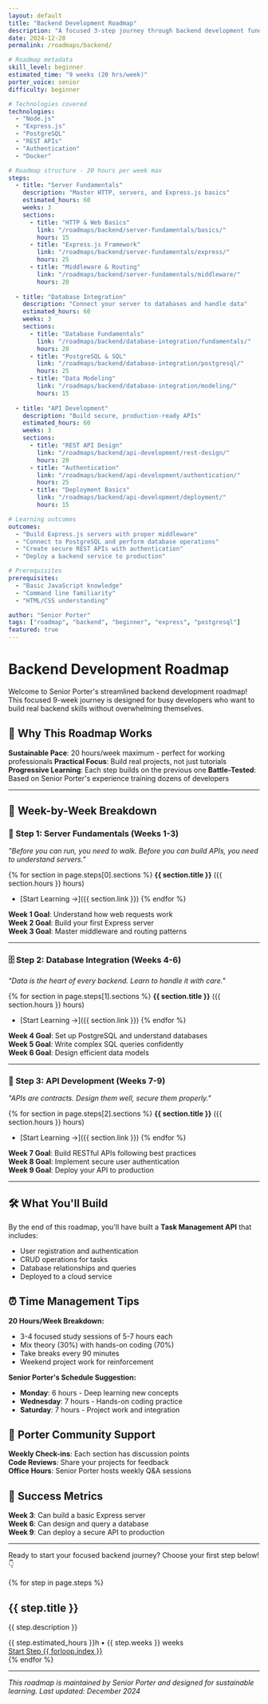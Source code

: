 ```yaml
---
layout: default
title: "Backend Development Roadmap"
description: "A focused 3-step journey through backend development fundamentals. Senior Porter's streamlined path designed for busy developers."
date: 2024-12-28
permalink: /roadmaps/backend/

# Roadmap metadata
skill_level: beginner
estimated_time: "9 weeks (20 hrs/week)"
porter_voice: senior
difficulty: beginner

# Technologies covered
technologies:
  - "Node.js"
  - "Express.js"
  - "PostgreSQL"
  - "REST APIs"
  - "Authentication"
  - "Docker"

# Roadmap structure - 20 hours per week max
steps:
  - title: "Server Fundamentals"
    description: "Master HTTP, servers, and Express.js basics"
    estimated_hours: 60
    weeks: 3
    sections:
      - title: "HTTP & Web Basics"
        link: "/roadmaps/backend/server-fundamentals/basics/"
        hours: 15
      - title: "Express.js Framework" 
        link: "/roadmaps/backend/server-fundamentals/express/"
        hours: 25
      - title: "Middleware & Routing"
        link: "/roadmaps/backend/server-fundamentals/middleware/"
        hours: 20
        
  - title: "Database Integration"
    description: "Connect your server to databases and handle data"
    estimated_hours: 60
    weeks: 3
    sections:
      - title: "Database Fundamentals"
        link: "/roadmaps/backend/database-integration/fundamentals/"
        hours: 20
      - title: "PostgreSQL & SQL"
        link: "/roadmaps/backend/database-integration/postgresql/"
        hours: 25
      - title: "Data Modeling"
        link: "/roadmaps/backend/database-integration/modeling/"
        hours: 15
        
  - title: "API Development"
    description: "Build secure, production-ready APIs"
    estimated_hours: 60
    weeks: 3
    sections:
      - title: "REST API Design"
        link: "/roadmaps/backend/api-development/rest-design/"
        hours: 20
      - title: "Authentication"
        link: "/roadmaps/backend/api-development/authentication/"
        hours: 25
      - title: "Deployment Basics"
        link: "/roadmaps/backend/api-development/deployment/"
        hours: 15

# Learning outcomes
outcomes:
  - "Build Express.js servers with proper middleware"
  - "Connect to PostgreSQL and perform database operations"
  - "Create secure REST APIs with authentication"
  - "Deploy a backend service to production"

# Prerequisites
prerequisites:
  - "Basic JavaScript knowledge"
  - "Command line familiarity"
  - "HTML/CSS understanding"

author: "Senior Porter"
tags: ["roadmap", "backend", "beginner", "express", "postgresql"]
featured: true
---
```


# Backend Development Roadmap

Welcome to Senior Porter's streamlined backend development roadmap! This focused 9-week journey is designed for busy developers who want to build real backend skills without overwhelming themselves.

## 🎯 Why This Roadmap Works

**Sustainable Pace**: 20 hours/week maximum - perfect for working professionals
**Practical Focus**: Build real projects, not just tutorials  
**Progressive Learning**: Each step builds on the previous one
**Battle-Tested**: Based on Senior Porter's experience training dozens of developers

---

## 📅 Week-by-Week Breakdown

### 🚀 Step 1: Server Fundamentals (Weeks 1-3)
*"Before you can run, you need to walk. Before you can build APIs, you need to understand servers."*

{% for section in page.steps[0].sections %}
**{{ section.title }}** ({{ section.hours }} hours)
- [Start Learning →]({{ section.link }})
{% endfor %}

**Week 1 Goal**: Understand how web requests work  
**Week 2 Goal**: Build your first Express server  
**Week 3 Goal**: Master middleware and routing patterns

---

### 🗄️ Step 2: Database Integration (Weeks 4-6) 
*"Data is the heart of every backend. Learn to handle it with care."*

{% for section in page.steps[1].sections %}
**{{ section.title }}** ({{ section.hours }} hours)
- [Start Learning →]({{ section.link }})
{% endfor %}

**Week 4 Goal**: Set up PostgreSQL and understand databases  
**Week 5 Goal**: Write complex SQL queries confidently  
**Week 6 Goal**: Design efficient data models

---

### 🔐 Step 3: API Development (Weeks 7-9)
*"APIs are contracts. Design them well, secure them properly."*

{% for section in page.steps[2].sections %}
**{{ section.title }}** ({{ section.hours }} hours)
- [Start Learning →]({{ section.link }})
{% endfor %}

**Week 7 Goal**: Build RESTful APIs following best practices  
**Week 8 Goal**: Implement secure user authentication  
**Week 9 Goal**: Deploy your API to production

---

## 🛠️ What You'll Build

By the end of this roadmap, you'll have built a **Task Management API** that includes:
- User registration and authentication
- CRUD operations for tasks
- Database relationships and queries
- Deployed to a cloud service

## ⏰ Time Management Tips

**20 Hours/Week Breakdown:**
- 3-4 focused study sessions of 5-7 hours each
- Mix theory (30%) with hands-on coding (70%)
- Take breaks every 90 minutes
- Weekend project work for reinforcement

**Senior Porter's Schedule Suggestion:**
- **Monday**: 6 hours - Deep learning new concepts
- **Wednesday**: 7 hours - Hands-on coding practice  
- **Saturday**: 7 hours - Project work and integration

## 🍄 Porter Community Support

**Weekly Check-ins**: Each section has discussion points  
**Code Reviews**: Share your projects for feedback  
**Office Hours**: Senior Porter hosts weekly Q&A sessions

## 🎯 Success Metrics

**Week 3**: Can build a basic Express server  
**Week 6**: Can design and query a database  
**Week 9**: Can deploy a secure API to production

---

Ready to start your focused backend journey? Choose your first step below! 👇

<div class="grid grid-cols-1 md:grid-cols-3 gap-6 mt-8">
{% for step in page.steps %}
  <div class="card bg-base-100 shadow-xl border border-secondary/20">
    <div class="card-body">
      <h2 class="card-title text-secondary">{{ step.title }}</h2>
      <p class="text-sm text-base-content/70">{{ step.description }}</p>
      <div class="badge badge-outline">{{ step.estimated_hours }}h • {{ step.weeks }} weeks</div>
      <div class="card-actions justify-end mt-4">
        <a href="{{ step.sections[0].link }}" class="btn btn-secondary btn-sm">Start Step {{ forloop.index }}</a>
      </div>
    </div>
  </div>
{% endfor %}
</div>

---

*This roadmap is maintained by Senior Porter and designed for sustainable learning. Last updated: December 2024*